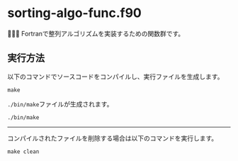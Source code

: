 # sorting-algo-func.f90

🦄🦄🦄 Fortranで整列アルゴリズムを実装するための関数群です。  

## 実行方法

以下のコマンドでソースコードをコンパイルし、実行ファイルを生成します。  

```shell
make
```

`./bin/make`ファイルが生成されます。  

```shell
./bin/make
```

---

コンパイルされたファイルを削除する場合は以下のコマンドを実行します。  

```shell
make clean
```
